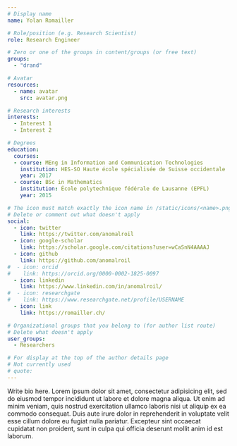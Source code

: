 ```yaml
---
# Display name
name: Yolan Romailler

# Role/position (e.g. Research Scientist)
role: Research Engineer

# Zero or one of the groups in content/groups (or free text)
groups:
  - "drand"

# Avatar
resources:
  - name: avatar
    src: avatar.png

# Research interests
interests:
  - Interest 1
  - Interest 2

# Degrees
education:
  courses:
  - course: MEng in Information and Communication Technologies
    institution: HES-SO Haute école spécialisée de Suisse occidentale
    year: 2017
  - course: BSc in Mathematics
    institution: École polytechnique fédérale de Lausanne (EPFL)
    year: 2015

# The icon must match exactly the icon name in /static/icons/<name>.png
# Delete or comment out what doesn't apply
social:
  - icon: twitter
    link: https://twitter.com/anomalroil
  - icon: google-scholar
    link: https://scholar.google.com/citations?user=wCaSnN4AAAAJ
  - icon: github
    link: https://github.com/anomalroil
#  - icon: orcid
#    link: https://orcid.org/0000-0002-1825-0097
  - icon: linkedin
    link: https://www.linkedin.com/in/anomalroil/
#  - icon: researchgate
#    link: https://www.researchgate.net/profile/USERNAME
  - icon: link
    link: https://romailler.ch/

# Organizational groups that you belong to (for author list route)
# Delete what doesn't apply
user_groups:
  - Researchers

# For display at the top of the author details page
# Not currently used
# quote:
---
```


Write bio here. Lorem ipsum dolor sit amet, consectetur adipisicing elit, sed do eiusmod tempor incididunt ut labore et dolore magna aliqua. Ut enim ad minim veniam, quis nostrud exercitation ullamco laboris nisi ut aliquip ex ea commodo consequat. Duis aute irure dolor in reprehenderit in voluptate velit esse cillum dolore eu fugiat nulla pariatur. Excepteur sint occaecat cupidatat non proident, sunt in culpa qui officia deserunt mollit anim id est laborum.
